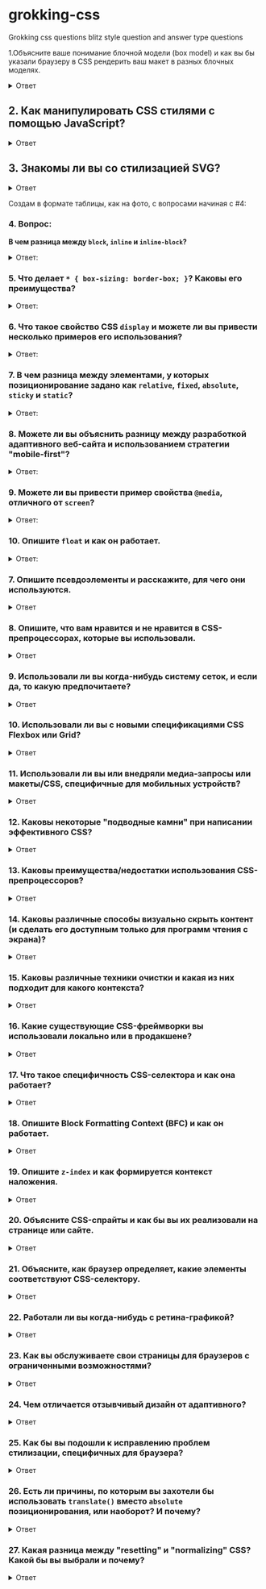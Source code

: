 # grokking-css
Grokking css questions blitz style question and answer type questions


1.Объясните ваше понимание блочной модели (box model) и как вы бы указали браузеру в CSS рендерить ваш макет в разных блочных моделях.

<details>
<summary>Ответ</summary>
Блочная модель (Box Model)
Блочная модель описывает, как элемент представляется и отображается в браузере. Она состоит из:

Content (содержимое) - текст, изображения и т.д.
Padding (внутренний отступ) - пространство между содержимым и границей
Border (граница) - линия вокруг padding и содержимого
Margin (внешний отступ) - пространство за границей

Правила блочной модели:

Размеры блочного элемента рассчитываются из width, height, padding и border.
Если height не задана, блочный элемент будет высотой равен содержимому плюс padding (за исключением плавающих элементов).
Если width не задана, не-плавающий блочный элемент расширится до ширины родителя минус padding, если не установлено свойство max-width.

Некоторые блочные элементы (например, table, figure и input) имеют собственные значения ширины по умолчанию.
Примечание: span - строчный элемент и не имеет ширины по умолчанию.

height элемента рассчитывается высотой содержимого.
width элемента рассчитывается шириной содержимого.
По умолчанию (box-sizing: content-box), padding и border не являются частью width и height элемента.

Обратите внимание, что margin не учитывается в фактическом размере блока. Он влияет на общее пространство, которое блок занимает на странице, но только за пределами блока. Область блока заканчивается на border и не распространяется на margin.
Управление блочной моделью через CSS
Для изменения поведения блочной модели используется свойство box-sizing:

```css
/_ Стандартная блочная модель (по умолчанию) _/ .content-box {
  box-sizing: content-box;
}

/_ Альтернативная блочная модель _/ .border-box {
  box-sizing: border-box;
}

/_ Применение border-box ко всем элементам _/ - {
  box-sizing: border-box;
}
```

box-sizing: content-box (стандартная модель)
Это значение по умолчанию, при котором:

width/height = контент
общая ширина = width + padding + border
общая высота = height + padding + border

box-sizing: border-box (альтернативная модель)
При этой модели:

width/height = контент + padding + border
общая ширина = width (включает контент, padding и border)
общая высота = height (включает контент, padding и border)

Многие разработчики предпочитают border-box, потому что эта модель более интуитивно понятна, и многие CSS-фреймворки (Bootstrap, Tailwind, Bulma) устанавливают box-sizing: border-box глобально.

[The box model | MDN](https://developer.mozilla.org/en-US/docs/Learn_web_development/Core/Styling_basics/Box_model#the_standard_css_box_model)

</details>

## 2. Как манипулировать CSS стилями с помощью JavaScript?

<details>
<summary>Ответ</summary>

### Краткий ответ

Вы можете манипулировать CSS стилями с помощью JavaScript, обращаясь к свойству `style` HTML-элемента. Например, чтобы изменить цвет фона элемента `div` с id `myDiv`, можно использовать:

```js
document.getElementById("myDiv").style.backgroundColor = "blue";
```

Также можно добавлять, удалять или переключать CSS-классы с помощью свойства `classList`:

```js
document.getElementById("myDiv").classList.add("newClass");
document.getElementById("myDiv").classList.remove("oldClass");
document.getElementById("myDiv").classList.toggle("toggleClass");
```

### Манипулирование CSS стилями с помощью JavaScript

#### Доступ и изменение встроенных стилей

Вы можете напрямую управлять встроенными стилями HTML-элемента, используя свойство `style`. Это свойство позволяет устанавливать отдельные CSS-свойства.

```js
// Выбор элемента
const myDiv = document.getElementById("myDiv");
// Изменение цвета фона
myDiv.style.backgroundColor = "blue";
// Установка нескольких стилей
myDiv.style.width = "100px";
myDiv.style.height = "100px";
myDiv.style.border = "1px solid black";
```

#### Использование свойства `classList`

Свойство `classList` предоставляет методы для добавления, удаления и переключения CSS-классов элемента. Это полезно для применения предопределенных стилей из ваших CSS-файлов.

```js
// Выбор элемента
const myDiv = document.getElementById("myDiv");
// Добавление класса
myDiv.classList.add("newClass");
// Удаление класса
myDiv.classList.remove("oldClass");
// Переключение класса
myDiv.classList.toggle("toggleClass");
```

#### Изменение стилей с использованием CSS-переменных

CSS-переменные (пользовательские свойства) можно изменять с помощью JavaScript. Это особенно полезно для создания тем и динамического стилизации.

```js
// Установка CSS-переменной
document.documentElement.style.setProperty("--main-color", "blue");
// Получение значения CSS-переменной
const mainColor = getComputedStyle(document.documentElement).getPropertyValue(
  "--main-color"
);
console.log(mainColor);
```

#### Использование внешних таблиц стилей

Вы также можете управлять стилями, динамически добавляя или удаляя таблицы стилей.

```js
// Создание нового элемента link
const link = document.createElement("link");
link.rel = "stylesheet";
link.href = "styles.css";
// Добавление элемента link в head
document.head.appendChild(link);
// Удаление элемента link
document.head.removeChild(link);
```

</details>

## 3. Знакомы ли вы со стилизацией SVG?

<details>
<summary>Ответ</summary>

Существует несколько способов окрашивания фигур в SVG (включая задание атрибутов объекта) с использованием встроенного CSS, встроенной секции CSS или внешнего CSS-файла. Большинство SVG в интернете используют встроенный CSS, но у каждого типа есть свои преимущества и недостатки.

Базовая окраска может быть выполнена путем установки двух атрибутов для узла: `fill` и `stroke`. `fill` устанавливает цвет внутри объекта, а `stroke` устанавливает цвет линии, нарисованной вокруг объекта. Вы можете использовать те же схемы именования цветов CSS, что и в HTML, будь то названия цветов (например, `red`), значения RGB (например, `rgb(255,0,0)`), шестнадцатеричные значения, значения RGBA и т.д.

```js
<rect
  x="10"
  y="10"
  width="100"
  height="100"
  stroke="blue"
  fill="purple"
  fill-opacity="0.5"
  stroke-opacity="0.8"
/>
```

Вышеприведенный `fill="purple"` является примером _презентационного атрибута_. Интересно, что в отличие от встроенных стилей, таких как `style="fill: purple"`, которые также являются атрибутами, презентационные атрибуты могут быть **переопределены стилями CSS**, определенными в таблице стилей. Таким образом, если вы сделаете что-то вроде `svg { fill: blue; }`, это переопределит фиолетовую заливку, которая была определена.

</details>

Создам в формате таблицы, как на фото, с вопросами начиная с #4:

### 4. Вопрос:

**В чем разница между `block`, `inline` и `inline-block`?**

<details>
<summary>Ответ:</summary>

| Свойство                                       | Block                                                                                                   | Inline-Block                                                                                                            | Inline                                                                                                                                                                                                                                      |
| ---------------------------------------------- | ------------------------------------------------------------------------------------------------------- | ----------------------------------------------------------------------------------------------------------------------- | ------------------------------------------------------------------------------------------------------------------------------------------------------------------------------------------------------------------------------------------- |
| Размер                                         | Заполняет всю ширину родительского контейнера.                                                          | Зависит от контента.                                                                                                    | Зависит от контента.                                                                                                                                                                                                                        |
| Позиционирование                               | Начинается с новой строки и не допускает других элементов рядом с ним (кроме когда добавляете `float`). | Течет вместе с другим контентом и позволяет другим элементам находиться рядом.                                          | Течет вместе с другим контентом и позволяет другим элементам находиться рядом.                                                                                                                                                              |
| Может указывать `width` и `height`             | Да                                                                                                      | Да                                                                                                                      | Нет. Будет игнорировать, если задано.                                                                                                                                                                                                       |
| Может быть выровнен с помощью `vertical-align` | Нет                                                                                                     | Да                                                                                                                      | Да                                                                                                                                                                                                                                          |
| Margin и padding                               | Все стороны соблюдаются.                                                                                | Все стороны соблюдаются.                                                                                                | Только горизонтальные стороны соблюдаются. Вертикальные стороны, если указаны, не влияют на макет. Вертикальное пространство, которое занимает, зависит от `line-height`, хотя `border` и `padding` визуально отображаются вокруг контента. |
| Float                                          | -                                                                                                       | -                                                                                                                       | Становится как `block` элемент, где можно задать вертикальные margin и padding.                                                                                                                                                             |
| Варианты использования                         | Элементы макета, такие как `div`, `section`.                                                            | Используется для кнопок, изображений и полей форм, которым нужны настраиваемые размеры, но остаются в строке с текстом. | Ссылки (`a`), текстовое форматирование (`span`), стилизация текста - жирный (`b`), курсив (`i`).                                                                                                                                            |

</details>

### 5. Что делает `* { box-sizing: border-box; }`? Каковы его преимущества?

<details>
<summary>Ответ:</summary>

`* { box-sizing: border-box; }` заставляет каждый элемент на странице использовать подход `box-sizing: border-box` для расчета `height` и `width` элементов.

**В чем разница?**

По умолчанию элементы имеют применённый `box-sizing: content-box`, и учитывается только размер контента, если у элемента указаны `height` и `width`. `box-sizing: border-box` меняет способ расчета `width` и `height` элементов, `border` и `padding` также включаются в расчет. Высота элемента теперь рассчитывается как `height` контента + вертикальный `padding` + ширина вертикального `border`. Ширина элемента теперь рассчитывается как `width` контента + горизонтальный `padding` + ширина горизонтального `border`.

В следующей таблице указано, включается ли свойство в расчет высоты и ширины элемента при соответствующем `box-sizing`:

| Свойство  | `box-sizing: content-box` (по умолчанию) | `box-sizing: border-box` |
| --------- | ---------------------------------------- | ------------------------ |
| content   | Да                                       | Да                       |
| `padding` | Нет                                      | Да                       |
| `border`  | Нет                                      | Да                       |
| `margin`  | Нет                                      | Нет                      |

**Преимущества**

Учет `padding` и `border` как части box-модели лучше соответствует тому, как дизайнеры на самом деле представляют контент в сетках. Это гораздо более интуитивный способ думать о блоках, и поэтому многие CSS-фреймворки устанавливают `* { box-sizing: border-box; }` глобально, чтобы все элементы по умолчанию использовали такую box-модель.

</details>

### 6. Что такое свойство CSS `display` и можете ли вы привести несколько примеров его использования?

<details>
<summary>Ответ:</summary>

Общие значения для свойства `display`:

| Значение       | Описание                                                                                                                                                                                             |
| -------------- | ---------------------------------------------------------------------------------------------------------------------------------------------------------------------------------------------------- |
| `none`         | Не отображает элемент (элемент больше не влияет на макет страницы). Все дочерние элементы также не отображаются. Документ отрисовывается так, как если бы элемент не существовал в дереве документа. |
| `block`        | Элемент занимает всю строку в блочном направлении (обычно по горизонтали).                                                                                                                           |
| `inline`       | Элементы могут располагаться рядом друг с другом.                                                                                                                                                    |
| `inline-block` | Похоже на `inline`, но позволяет использовать некоторые свойства `block`, такие как установка `width` и `height`.                                                                                    |
| `flex`         | Ведет себя как блочный элемент уровня `flex`, которым можно управлять с помощью модели flexbox.                                                                                                      |
| `grid`         | Ведет себя как блочный элемент уровня `grid` с использованием grid-разметки.                                                                                                                         |
| `table`        | Ведет себя как элемент `<table>`.                                                                                                                                                                    |
| `table-row`    | Ведет себя как элемент `<tr>`.                                                                                                                                                                       |
| `table-cell`   | Ведет себя как элемент `<td>`.                                                                                                                                                                       |
| `list-item`    | Ведет себя как элемент `<li>`, который позволяет определить `list-style-type` и `list-style-position`.                                                                                               |

</details>

### 7. В чем разница между элементами, у которых позиционирование задано как `relative`, `fixed`, `absolute`, `sticky` и `static`?

<details>
<summary>Ответ:</summary>

Позиционированный элемент — это элемент, у которого вычисленное свойство `position` имеет значение `relative`, `absolute`, `fixed` или `sticky`.

| Значение   | Описание                                                                                                                                                                                                                                                                                                                                                             |
| ---------- | -------------------------------------------------------------------------------------------------------------------------------------------------------------------------------------------------------------------------------------------------------------------------------------------------------------------------------------------------------------------- |
| `static`   | Позиционирование по умолчанию; элемент размещается на странице как обычно. Свойства `top`, `right`, `bottom`, `left` и `z-index` не применяются.                                                                                                                                                                                                                     |
| `relative` | Положение элемента корректируется относительно самого себя, без изменения макета (оставляя промежуток, где элемент находился бы, если бы не был позиционирован).                                                                                                                                                                                                     |
| `absolute` | Элемент удаляется из потока страницы и позиционируется в указанной позиции относительно ближайшего позиционированного предка, если таковой имеется, или относительно начального содержащего блока. Абсолютно позиционированные блоки могут иметь отступы (margins), и они не схлопываются с другими отступами. Эти элементы не влияют на положение других элементов. |
| `fixed`    | Элемент удаляется из потока страницы и позиционируется в указанном положении относительно области просмотра и не двигается при прокрутке.                                                                                                                                                                                                                            |
| `sticky`   | Липкое позиционирование — это гибрид относительного и фиксированного позиционирования. Элемент обрабатывается как `relative`-позиционированный, пока не пересечет указанный порог, после чего он обрабатывается как `fixed`-позиционированный.                                                                                                                       |

</details>

### 8. Можете ли вы объяснить разницу между разработкой адаптивного веб-сайта и использованием стратегии "mobile-first"?

<details>
<summary>Ответ:</summary>

Эти два подхода не являются взаимоисключающими. Создание адаптивного веб-сайта означает, что некоторые элементы будут реагировать, адаптируя свой размер или другую функциональность в соответствии с размером экрана устройства, обычно шириной области просмотра, с помощью медиа-запросов CSS, например, делая размер шрифта меньше на маленьких устройствах.

```css
@media (min-width: 768px) {
  .my-class {
    font-size: 24px;
  }
}

@media (max-width: 767px) {
  .my-class {
    font-size: 12px;
  }
}
```

Стратегия "mobile-first" также является адаптивной, однако она предполагает, что мы должны по умолчанию определять все стили для мобильных устройств и только позже добавлять конкретные адаптивные правила для других устройств. Следуя предыдущему примеру:

```css
.my-class {
  font-size: 12px;
}

@media (min-width: 768px) {
  .my-class {
    font-size: 24px;
  }
}
```

Стратегия "mobile-first" имеет следующие основные преимущества:

- Она более производительна на мобильных устройствах, поскольку все применяемые для них правила не должны проверяться на соответствие медиа-запросам.
- Дизайны, ориентированные на мобильные устройства, с большей вероятностью будут пригодны для использования на устройствах с большими экранами (просто будут выглядеть более растянутыми, но все равно пригодными для использования). Однако обратное не всегда верно.
</details>

### 9. Можете ли вы привести пример свойства `@media`, отличного от `screen`?

<details>
<summary>Ответ:</summary>

Существует четыре типа свойств `@media` (включая `screen`):

- `all`: для всех типов медиа-устройств
- `print`: для принтеров
- `speech`: для программ чтения с экрана, которые "читают" страницу вслух
- `screen`: для экранов компьютеров, планшетов, смартфонов и т.д.

Вот пример использования типа медиа `print`:

```css
@media print {
  body {
    color: black;
  }
}
```

</details>

### 10. Опишите `float` и как он работает.

<details>
<summary>Ответ:</summary>

Float — это свойство позиционирования CSS. Элементы с плавающим размещением остаются частью потока страницы и влияют на позиционирование других элементов (например, текст будет обтекать плавающие элементы), в отличие от элементов с `position: absolute`, которые удаляются из потока страницы.

Свойство CSS `clear` может использоваться для расположения ниже элементов с `float: left`/`right`/`both`.

Если родительский элемент содержит только плавающие элементы, его высота будет схлопнута до нуля. Это можно исправить, очистив плавающие элементы после них в контейнере, но перед закрытием контейнера.

**Хак clearfix**

Хак `.clearfix` использует CSS **псевдоэлемент** (`::after`) для очистки плавающих элементов. Вместо установки `overflow` для родителя, вы применяете дополнительный класс `clearfix` к нему. Затем применяете следующий CSS:

```css
.clearfix::after {
  content: " ";
  visibility: hidden;
  display: block;
  height: 0;
  clear: both;
}
```

В качестве альтернативы можно задать родительскому элементу свойство `overflow: auto` или `overflow: hidden`, которое создаст новый контекст форматирования блока внутри дочерних элементов, и он расширится, чтобы вместить своих потомков.

**Интересный факт**

В старые добрые времена CSS-фреймворки, такие как Bootstrap 2, использовали свойство `float` для реализации своей системы сеток. Однако с появлением CSS Flexbox и Grid в наши дни необходимость в использовании свойства `float` значительно уменьшилась.

</details>

### 7. Опишите псевдоэлементы и расскажите, для чего они используются.

<details>
<summary>Ответ</summary>

**Псевдоэлемент** CSS — это ключевое слово, добавляемое к селектору, которое позволяет стилизовать определенную часть выбранного элемента (или элементов). Они могут использоваться для декорирования (`::first-line`, `::first-letter`) или добавления элементов в разметку (в сочетании с `content: ...`) без необходимости изменять саму разметку (`:before`, `:after`).

- `::first-line` и `::first-letter` могут использоваться для декорирования текста.
- Используются в хаке `.clearfix`, как показано выше, для добавления элемента с нулевым пространством с `clear: both`.
- Треугольные стрелки в всплывающих подсказках используют `::before` и `::after`. Это способствует разделению задач, поскольку треугольник считается частью стилизации, а не реального DOM.

**Примечания**

- Псевдоэлементы отличаются от **псевдоклассов**, которые используются для стилизации элемента на основе его _состояния_ (например, `:hover`, `:focus` и т.д.).
- Двойные двоеточия следует использовать вместо одинарного двоеточия, чтобы различать псевдоклассы и псевдоэлементы. Большинство браузеров поддерживают оба синтаксиса, поскольку это различие не было четко определено в устаревших спецификациях W3C.
</details>

### 8. Опишите, что вам нравится и не нравится в CSS-препроцессорах, которые вы использовали.

<details>
<summary>Ответ</summary>

**Нравится**

- В основном преимущества, упомянутые в **"Каковы преимущества/недостатки использования CSS-препроцессоров?"**.
- Less написан на JavaScript, что хорошо сочетается с Node.

**Не нравится**

- Sass полагается на `node-sass`, который является привязкой к LibSass, написанной на C++. Библиотеку часто приходится перекомпилировать при переключении между версиями Node.js.
- В Less имена переменных имеют префикс `@`, что может быть спутано с нативными ключевыми словами CSS, такими как правила `@media`, `@import` и `@font-face`.
</details>

### 9. Использовали ли вы когда-нибудь систему сеток, и если да, то какую предпочитаете?

<details>
<summary>Ответ</summary>

До того, как Flex стал популярным (примерно в 2014 году), система сеток на основе `float` была наиболее надежной, поскольку она до сих пор имеет наибольшую поддержку браузеров среди альтернативных существующих систем (flex, grid). Bootstrap использовал подход на основе `float` до Bootstrap 4, который перешел на подход на основе `flex`.

Сегодня `flex` является рекомендуемым подходом для создания систем сеток и имеет **достойную поддержку браузеров (99,64%)**.

Для самых смелых можно посмотреть на **CSS Grid Layout**, который использует новое свойство `grid`. Grid — это двумерная система компоновки на основе сетки, в отличие от Flexbox, который является одномерным.

</details>

### 10. Использовали ли вы с новыми спецификациями CSS Flexbox или Grid?

<details>
<summary>Ответ</summary>

Flexbox в основном предназначен для одномерных макетов, в то время как Grid предназначен для двумерных макетов.

Flexbox решает множество распространенных проблем в CSS, таких как вертикальное центрирование элементов внутри контейнера, закрепленный футер и т.д. Известные CSS-фреймворки, такие как Bootstrap и Bulma, основаны на Flexbox, и Flexbox по-прежнему является проверенным и надежным способом создания макетов.

Grid, безусловно, является наиболее интуитивно понятным подходом для создания макетов на основе сетки, но поддержка браузеров на данный момент не так широка. Многие проблемы с макетом уже можно решить с помощью Flexbox, поэтому большой необходимости в Grid нет.

</details>

### 11. Использовали ли вы или внедряли медиа-запросы или макеты/CSS, специфичные для мобильных устройств?

<details>
<summary>Ответ</summary>

Примером может быть преобразование stacked pill navigation в фиксированную нижнюю вкладочную навигацию после определенной точки останова.

</details>

### 12. Каковы некоторые "подводные камни" при написании эффективного CSS?

<details>
<summary>Ответ</summary>

Во-первых, нужно понимать, что браузеры сопоставляют селекторы справа налево (от ключевого селектора). Браузеры фильтруют элементы в DOM в соответствии с ключевым селектором и перемещаются вверх по родительским элементам, чтобы определить совпадения. Чем короче длина цепочки селекторов, тем быстрее браузер может определить, соответствует ли этот элемент селектору. Поэтому избегайте ключевых селекторов, которые являются тегами и универсальными селекторами. Они соответствуют большому количеству элементов, и браузерам придется проделать больше работы, чтобы определить, соответствуют ли родители.

Методология **BEM (Block Element Modifier)** рекомендует, чтобы всё имело один класс, а там, где вам нужна иерархия, она также встраивается в имя класса, что естественным образом делает селектор эффективным и легко переопределяемым.

Будьте осведомлены о том, какие свойства CSS **вызывают** перекомпоновку (reflow), перерисовку (repaint) и композитинг (compositing). По возможности избегайте написания стилей, которые изменяют макет (вызывают перекомпоновку).

</details>

### 13. Каковы преимущества/недостатки использования CSS-препроцессоров?

<details>
<summary>Ответ</summary>

**Преимущества**

- CSS становится более удобным в обслуживании.
- Легче писать вложенные селекторы.
- Переменные для согласованного оформления тем. Можно делиться файлами тем между различными проектами. Это не обязательно полезно с пользовательскими свойствами CSS (часто называемыми переменными CSS).
- Миксины для генерации повторяющегося CSS.
- Sass и Less имеют такие функции, как циклы, списки и карты, которые могут сделать конфигурацию более простой и менее многословной.
- Разделение кода на несколько файлов во время разработки. CSS-файлы тоже можно разделить, но для этого потребуется HTTP-запрос для загрузки каждого CSS-файла.

**Недостатки**

- Требуются инструменты для предварительной обработки. Время перекомпиляции может быть медленным.
- Не пишете в данный момент потенциально используемый CSS. Например, используя что-то вроде **postcss-loader** с **webpack**, вы можете писать потенциально совместимый в будущем CSS, позволяя использовать такие вещи, как переменные CSS вместо переменных Sass. Таким образом, вы изучаете новый синтаксис, который может окупиться, если/когда они станут стандартизированными.
</details>

### 14. Каковы различные способы визуально скрыть контент (и сделать его доступным только для программ чтения с экрана)?

<details>
<summary>Ответ</summary>

Эти техники связаны с доступностью (a11y).

**Малый/нулевой размер**
`width: 1px; height: 1px` и комбинация использования CSS clip, чтобы элемент занимал (едва ли) место на экране.
Использование `width: 0; height: 0` не рекомендуется, поскольку поисковые системы могут наказать за это, думая, что это имеет злонамеренное намерение, например, накрутку ключевых слов.

**Абсолютное позиционирование**
`position: absolute; left: -99999px` расположит элемент далеко за пределами экрана. Однако, согласно **статье WebAIM**:
**_Навигационные элементы, такие как ссылки и элементы управления формами, не должны быть скрыты за пределами экрана. Они всё еще будут доступны для навигации зрячим пользователям клавиатуры, но не будут для них видимы, если только их стиль не настроен так, чтобы они становились видимыми при получении фокуса клавиатуры._**
Используйте это только когда ваш контент содержит только текст.

**Отступ текста**
`text-indent: -9999px`. Это работает только для текста внутри элементов `block`. Как и в технике абсолютного позиционирования выше, элементы с возможностью фокусировки, имеющие этот стиль, всё равно будут доступны для фокусировки, что может вызвать путаницу у зрячих пользователей, использующих навигацию с клавиатуры.

**Неправильные способы**
Следующие способы являются неправильными, поскольку они скрывают контент от пользователя **И** программ чтения с экрана, что неверно, если цель - сделать его доступным только для программ чтения с экрана.

- `display: none`
- `visibility: hidden`
- Атрибут `hidden`

**Техники в реальном мире**
В идеале рекомендуется комбинировать вышеуказанные подходы, чтобы убедиться, что это работает правильно во всех браузерах.
Вместо того, чтобы реализовывать свой собственный способ удаления элемента из дерева рендеринга и дерева a11y, рекомендуется использовать один из следующих подходов из зрелых CSS-фреймворков, которые были проверены на многих веб-сайтах.

**Tailwind CSS**

```
.sr-only {
  position: absolute;
  width: 1px;
  height: 1px;
  padding: 0;
  margin: -1px;
  overflow: hidden;
  clip: rect(0, 0, 0, 0);
  white-space: nowrap;
  border-width: 0;
}
```

**Bootstrap CSS**

```
.visually-hidden,
.visually-hidden-focusable:not(:focus):not(:focus-within) {
  position: absolute !important;
  width: 1px !important;
  height: 1px !important;
  padding: 0 !important;
  margin: -1px !important;
  overflow: hidden !important;
  clip: rect(0, 0, 0, 0) !important;
  white-space: nowrap !important;
  border: 0 !important;
}
```

</details>

### 15. Каковы различные техники очистки и какая из них подходит для какого контекста?

<details>
<summary>Ответ</summary>

- Метод пустого `div`: `<div style="clear:both;"></div>`.
- Метод Clearfix: См. класс `.clearfix` выше.
- Метод `overflow: auto` или `overflow: hidden`: Родитель установит новый блочный контекст форматирования и расширится, чтобы содержать свои плавающие дочерние элементы.

В крупных проектах наличие служебного класса `.clearfix` будет очень полезным. `overflow: hidden` может обрезать дочерние элементы, если дочерний элемент выше родителя, и это не очень идеально.

</details>

### 16. Какие существующие CSS-фреймворки вы использовали локально или в продакшене?

<details>
<summary>Ответ</summary>

Как бы вы их изменили/улучшили?

- **Bootstrap**: Медленный цикл выпуска. Bootstrap 4 находился в альфа-версии почти 2 года. Будущие версии Bootstrap должны включать компонент кнопки-спиннера, поскольку он широко используется.
- **Semantic UI**: Структура исходного кода делает настройку темы чрезвычайно сложной для понимания. Его нестандартная система тематизации - это боль для настройки. Жестко закодированный путь конфигурации внутри библиотеки поставщика. Не хорошо спроектирован для переопределения переменных, в отличие от Bootstrap.
- **Bulma**: Требуется множество несемантических и излишних классов и разметки. Не обратно совместим. Обновление версий нарушает работу приложения неявным образом.
</details>

### 17. Что такое специфичность CSS-селектора и как она работает?

<details>
<summary>Ответ</summary>

Браузер определяет, какие стили показывать на элементе, в зависимости от специфичности CSS-правил. Мы предполагаем, что браузер уже определил правила, которые соответствуют конкретному элементу. Среди совпадающих правил специфичность, четыре значения, разделенные запятыми, `a, b, c, d`, вычисляются для каждого правила на основе следующего:

1. `a` - используются ли встроенные стили. Если объявление свойства является встроенным стилем элемента, `a` равно 1, иначе 0.
2. `b` - количество селекторов ID.
3. `c` - количество селекторов классов, атрибутов и псевдоклассов.
4. `d` - количество селекторов тегов и псевдоэлементов.

Полученная специфичность не является единственной числовой оценкой, а массивом значений, которые можно сравнивать столбец за столбцом. При сравнении селекторов, чтобы определить, какой из них имеет наивысшую специфичность, смотрите слева направо и сравнивайте наибольшее значение в каждом столбце. Таким образом, значение в столбце `b` будет переопределять значения в столбцах `c` и `d`, независимо от того, какими они могут быть. Поэтому специфичность `0, 1, 0, 0` будет больше, чем `0, 0, 10, 10`.

В случаях равной специфичности: считается последнее правило. Если вы написали одно и то же правило в своей таблице стилей (независимо от того, внутренняя она или внешняя) дважды, то нижнее правило в вашей таблице стилей находится ближе к элементу, который нужно стилизовать, оно считается более конкретным и поэтому будет применено.

Лучшей практикой является написание CSS-правил с низкой специфичностью, чтобы их можно было легко переопределить при необходимости. При написании кода библиотеки UI-компонентов CSS важно, чтобы они имели низкую специфичность, чтобы пользователи библиотеки могли переопределять их, не используя слишком сложные правила CSS только для увеличения специфичности или прибегая к `!important`.

</details>

### 18. Опишите Block Formatting Context (BFC) и как он работает.

<details>
<summary>Ответ</summary>

Block Formatting Context (BFC) является частью визуального рендеринга CSS веб-страницы, в которой размещаются блочные боксы. Плавающие элементы, абсолютно позиционированные элементы, `inline-blocks`, `table-cells`, `table-caption`s и элементы с `overflow`, отличным от `visible` (кроме случаев, когда это значение было распространено на область просмотра), устанавливают новые контексты форматирования блоков.

Знание того, как установить контекст форматирования блока, важно, потому что без этого содержащий блок не будет **содержать плавающие дочерние элементы**. Это похоже на схлопывание полей, но более коварно, так как вы обнаружите, что целые блоки схлопываются странным образом.

BFC - это HTML-блок, который удовлетворяет по крайней мере одному из следующих условий:

- Значение `float` не `none`.
- Значение `position` не `static` и не `relative`.
- Значение `display` - `table-cell`, `table-caption`, `inline-block`, `flex` или `inline-flex`, `grid` или `inline-grid`.
- Значение `overflow` не `visible`.

В BFC левый внешний край каждого блока касается левого края содержащего блока (для форматирования справа налево касаются правые края).

Вертикальные поля между соседними блочными элементами в BFC схлопываются. Подробнее о **схлопывающихся полях(https://developer.mozilla.org/ru/docs/Web/CSS/CSS_Box_Model/Mastering_margin_collapsing)**.

</details>

### 19. Опишите **`z-index`** и как формируется контекст наложения.

<details>
<summary>Ответ</summary>

Свойство `z-index` в CSS управляет вертикальным порядком наложения элементов, которые перекрываются. `z-index` влияет только на позиционированные элементы (элементы, у которых значение `position` отличается от `static`) и их потомков или элементы flex.

Без какого-либо значения `z-index` элементы накладываются в том порядке, в котором они появляются в DOM (самый нижний на том же уровне иерархии появляется сверху). Элементы с непозиционированным статическим позиционированием (и их дети) всегда будут отображаться поверх элементов с позиционированием по умолчанию, независимо от HTML-иерархии.

Контекст наложения - это элемент, который содержит набор слоев. В пределах локального контекста наложения значения `z-index` его дочерних элементов устанавливаются относительно этого элемента, а не корня документа. Слои за пределами этого контекста, т.е. родственные элементы локального контекста наложения, не могут находиться между слоями внутри него. Если элемент B располагается поверх элемента A, дочерний элемент элемента A, элемент C, никогда не может быть выше элемента B, даже если элемент C имеет более высокий `z-index`, чем элемент B.

Каждый контекст наложения является самодостаточным - после того, как содержимое элемента уложено, весь элемент учитывается в порядке наложения родительского контекста наложения. Ряд свойств CSS запускает новый контекст наложения, таких как `opacity` меньше 1, `filter`, отличный от `none`, и `transform`, отличный от `none`.

**\*Примечание\*\***: То, что именно квалифицирует элемент для создания контекста наложения, перечислено в этом длинном наборе \***\*правил(https://developer.mozilla.org/ru/docs/Web/CSS/CSS_Positioning/Understanding_z_index/The_stacking_context#The_stacking_context)\*\***.\*

</details>

### 20. Объясните CSS-спрайты и как бы вы их реализовали на странице или сайте.

<details>
<summary>Ответ</summary>

CSS-спрайты объединяют несколько изображений в один большой файл изображения и используют комбинацию CSS `background-image`, `background-position` и `background-size` для выбора определенной части большего изображения в качестве нужного изображения.

Это была обычно используемая техника для иконок (например, Gmail использует спрайты для всех своих изображений).

**Преимущества**

- Уменьшение количества HTTP-запросов для нескольких изображений (требуется только один запрос на спрайт-лист). Но с HTTP2 загрузка нескольких изображений уже не является большой проблемой.
- Предварительная загрузка ресурсов, которые не будут загружены до необходимости, таких как изображения, которые отображаются только при псевдосостояниях `:hover`. Мерцание не будет видно.

**Как реализовать**

1. Используйте генератор спрайтов, который упаковывает несколько изображений в одно и генерирует соответствующий CSS для него.
2. Каждое изображение должно иметь соответствующий CSS-класс с определенными свойствами `background-image` и `background-position`.
3. Чтобы использовать это изображение, добавьте соответствующий класс к вашему элементу.

Сгенерированная таблица стилей может выглядеть примерно так:

```
.icon {
  background-image: url('https://example.com/images/spritesheet.png');
  width: 24px;
  height: 24px;
}
.icon-cart {
  background-position: 0 0;
}
.icon-arrow {
  background-position: -24px 0;
}
```

И может использоваться в HTML следующим образом:

```
<span class="icon icon-cart"></span>
<span class="icon icon-arrow"></span>
```

</details>

### 21. Объясните, как браузер определяет, какие элементы соответствуют CSS-селектору.

<details>
<summary>Ответ</summary>

Этот вопрос связан с вопросом о **написании эффективного CSS(https://www.greatfrontend.com/questions/quiz/what-are-some-of-the-gotchas-for-writing-efficient-css)**. Браузеры сопоставляют селекторы справа (ключевой селектор) налево. Браузеры фильтруют элементы в DOM в соответствии с ключевым селектором и проходят вверх по его родительским элементам, чтобы определить совпадения. Чем короче длина цепочки селектора, тем быстрее браузер может определить, соответствует ли этот элемент селектору.

Например, с селектором `p span`, браузеры сначала находят все элементы `<span>` и проходят вверх по его родителю до самого корня, чтобы найти элемент `<p>`. Для конкретного `<span>`, как только он находит `<p>`, он знает, что `<span>` соответствует селектору, и может прекратить обход его родителей.

</details>

### 22. Работали ли вы когда-нибудь с ретина-графикой?

<details>
<summary>Ответ</summary>

Если да, то когда и какие техники вы использовали?

_Retina_ - это просто маркетинговый термин для обозначения экранов с высоким разрешением с пиксельным соотношением больше 1. Ключевым моментом является то, что использование пиксельного соотношения означает, что эти дисплеи эмулируют экран с более низким разрешением, чтобы показывать элементы того же размера. В наши дни мы считаем все мобильные устройства дисплеями _retina_ по факту.

Браузеры по умолчанию отображают элементы DOM в соответствии с разрешением устройства, за исключением изображений.

Чтобы иметь четкую, привлекательную графику, которая максимально использует дисплеи retina, нам нужно использовать изображения с высоким разрешением, когда это возможно. Однако использование всегда изображений с самым высоким разрешением будет влиять на производительность, так как по сети нужно будет отправлять больше байтов.

Чтобы преодолеть эту проблему, мы можем использовать отзывчивые изображения, как указано в HTML5. Это требует предоставления браузеру различных файлов разрешения одного и того же изображения и позволяет ему решать, какое изображение лучше, используя HTML-атрибут `srcset` и, опционально, `sizes`, например:

```
<div responsive-background-image>
  <img
    src="/images/test-1600.jpg"
    sizes="
     (min-width: 768px) 50vw,
     (min-width: 1024px) 66vw,
     100vw"
    srcset="
     /images/test-400.jpg 400w,
     /images/test-800.jpg 800w,
     /images/test-1200.jpg 1200w
    " />
</div>
```

Важно отметить, что браузеры, которые не поддерживают HTML5 `srcset` (например, IE11), будут игнорировать его и использовать вместо этого `src`. Если нам действительно нужно поддерживать IE11, и мы хотим предоставить эту функцию для повышения производительности, мы можем использовать полифил JavaScript, например, **Picturefill(https://scottjehl.github.io/picturefill)**.

Для иконок, где это возможно, используйте SVG, так как они отображаются очень четко независимо от разрешения.

</details>

### 23. Как вы обслуживаете свои страницы для браузеров с ограниченными возможностями?

<details>
<summary>Ответ</summary>

Какие техники/процессы вы используете?

**Техники**

- Изящная деградация: Практика создания приложения для современных браузеров, гарантируя при этом, что оно остается функциональным в старых браузерах.
- Прогрессивное улучшение: Практика создания приложения для базового уровня пользовательского опыта, но добавление функциональных улучшений, когда браузер их поддерживает.
- Использование **caniuse.com** для проверки поддержки функций.
- Autoprefixer для автоматической вставки вендорных префиксов.
- Обнаружение функций с помощью **Modernizr**.
- Использование CSS Feature queries через `@support`
</details>

### 24. Чем отличается отзывчивый дизайн от адаптивного?

<details>
<summary>Ответ</summary>

И отзывчивый, и адаптивный дизайн пытаются оптимизировать пользовательский опыт на различных устройствах, регулируя для разных размеров viewport, разрешений, контекстов использования, механизмов управления и так далее.

Отзывчивый дизайн работает по принципу гибкости - один подвижный веб-сайт, который может хорошо выглядеть на любом устройстве. Отзывчивые веб-сайты используют медиа-запросы, гибкие сетки и отзывчивые изображения для создания пользовательского опыта, который изменяется и адаптируется на основе множества факторов. Как один мяч, который увеличивается или уменьшается, чтобы пройти через несколько разных обручей.

Адаптивный дизайн больше похож на современное определение прогрессивного улучшения. Вместо одного гибкого дизайна адаптивный дизайн определяет устройство и другие функции, а затем предоставляет соответствующие функции и макет на основе предопределенного набора размеров viewport и других характеристик. Сайт определяет тип используемого устройства и предоставляет предустановленный макет для этого устройства. Вместо одного мяча, проходящего через несколько обручей разного размера, у вас будет несколько разных мячей для использования в зависимости от размера обруча.

Оба эти метода имеют некоторые проблемы, которые необходимо взвесить:

- Отзывчивый дизайн может быть довольно сложным, поскольку вы по сути используете один, хотя и отзывчивый макет для всех ситуаций. Как установить точки останова медиа-запросов - это одна из таких проблем. Используете ли вы стандартизированные значения точек останова? Или вы используете точки останова, которые имеют смысл для вашего конкретного макета? А что, если этот макет изменится?
- Адаптивный дизайн обычно требует определения user agent, или определения DPI и т.д., все из которых могут оказаться ненадежными.
</details>

### 25. Как бы вы подошли к исправлению проблем стилизации, специфичных для браузера?

<details>
<summary>Ответ</summary>

- После выявления проблемы и нарушающего браузера используйте отдельную таблицу стилей, которая загружается только тогда, когда используется этот конкретный браузер. Однако эта техника требует рендеринга на стороне сервера.
- Используйте библиотеки, такие как Bootstrap, которые уже справляются с этими проблемами стилизации для вас.
- Используйте `autoprefixer` для автоматического добавления вендорных префиксов к вашему коду.
- Используйте Reset CSS или Normalize.css.
- Если вы используете PostCSS (или аналогичную библиотеку транспиляции CSS), могут быть плагины, которые позволяют вам включать использование современного синтаксиса CSS (и даже предложений W3C), которые преобразуют эти части вашего кода в эквивалентный обратно совместимый код, который будет работать в целевых браузерах, которые вы используете.
</details>

### 26. Есть ли причины, по которым вы захотели бы использовать **`translate()`** вместо **`absolute`** позиционирования, или наоборот? И почему?

<details>
<summary>Ответ</summary>

`translate()` - это возможное значение свойства CSS `transform`. При использовании `translate()` элемент все еще занимает свое исходное пространство (своего рода как `position: relative`). Но при изменении абсолютного позиционирования элементов, элементы удаляются из потока страницы, и позиционирование окружающих элементов будет затронуто. Следовательно, макет страницы должен быть пересчитан.

Изменение `transform` или `opacity` не вызывает перекомпоновку (reflow) или перерисовку (repaint) браузера, но вызывает композиции; С другой стороны, изменение абсолютного позиционирования вызывает `reflow`. `transform` заставляет браузер создавать слой GPU для элемента, но изменение свойств абсолютного позиционирования использует CPU. Следовательно, `translate()` более эффективен и приведет к более коротким временам отрисовки для более плавных анимаций.

</details>

### 27. Какая разница между "resetting" и "normalizing" CSS? Какой бы вы выбрали и почему?

<details>
<summary>Ответ</summary>

**Resetting (сброс CSS)**

Resetting означает удаление всех стилей браузера по умолчанию для элементов. Например, `margin`'s, `padding`'s, `font-size`'s всех элементов сбрасываются до одинаковых значений. Вам придется повторно объявить стили для типографских элементов.

**Normalizing (нормализация CSS)**

Normalizing сохраняет полезные стили браузера по умолчанию, а не "обнуляет" всё. Он также исправляет ошибки для распространенных зависимостей браузера.

**Что выбрать и почему?**

Выбирайте resetting, когда вам нужен очень настраиваемый или нестандартный дизайн сайта, такой, при котором вам нужно делать много собственной стилизации и не нужно сохранять какие-либо стили по умолчанию.

Выбирайте normalizing для более традиционных проектов, где вы хотите поддерживать консистентность между браузерами, сохраняя полезные стили по умолчанию. Normalize.css сохраняет то, что полезно, и корректирует распространенные недостатки, что делает его более тонким и поддерживаемым подходом для большинства проектов.

Я бы выбрал normalizing для большинства проектов, потому что это экономит время на переопределении распространенных стилей, которые уже хорошо работают, и при этом обеспечивает согласованность между браузерами. Он также лучше поддерживается и имеет более ясную цель, чем полный сброс CSS.

</details>
